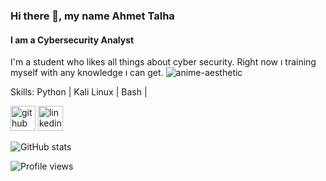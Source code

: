 ### Hi there 👋, my name Ahmet Talha
#### I am a Cybersecurity Analyst
I'm a student who likes all things about cyber security. Right now ı training myself with any knowledge ı can get.
![anime-aesthetic](https://user-images.githubusercontent.com/89981236/141479942-2ad76249-a6ee-4df8-a6ae-8e3b1c5c991e.gif)

Skills: Python | Kali Linux | Bash |



[<img src='https://cdn.jsdelivr.net/npm/simple-icons@3.0.1/icons/github.svg' alt='github' height='40'>](https://github.com/KamiKaramazov)  [<img src='https://cdn.jsdelivr.net/npm/simple-icons@3.0.1/icons/linkedin.svg' alt='linkedin' height='40'>](https://www.linkedin.com/in/AhmetTalhaŞen/)  

![GitHub stats](https://github-readme-stats.vercel.app/api?username=KamiKaramazov&show_icons=true)  

![Profile views](https://gpvc.arturio.dev/KamiKaramazov)  
